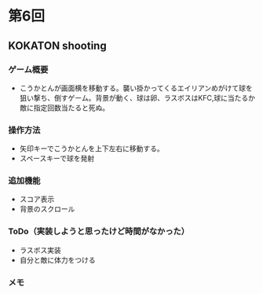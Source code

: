# 第6回
## KOKATON shooting
### ゲーム概要
- こうかとんが画面横を移動する。襲い掛かってくるエイリアンめがけて球を狙い撃ち、倒すゲーム。背景が動く、球は卵、ラスボスはKFC,球に当たるか敵に指定回数当たると死ぬ。
### 操作方法
- 矢印キーでこうかとんを上下左右に移動する。
- スペースキーで球を発射
### 追加機能
- スコア表示
- 背景のスクロール
### ToDo（実装しようと思ったけど時間がなかった）
- ラスボス実装 
- 自分と敵に体力をつける

### メモ